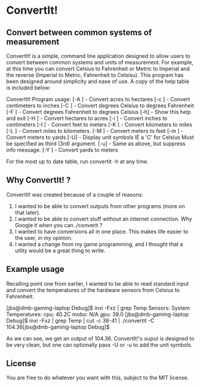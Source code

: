 # ConvertIt!
## Convert between common systems of measurement

ConvertIt! is a simple, command line application designed to allow users to convert between common systems and 
units of measurement. For example, at this time you can convert Celsius to Fahrenheit or
Metric to Imperial and the reverse (Imperial to Metric, Fahrenheit to Celsisu). This program has been designed around
simplicity and ease of use. A copy of the help table is included below:

ConvertIt! Program usage:
  [-A <int>] - Convert acres to hectares
  [-c <int>] - Convert centimeters to inches
  [-C <int>] - Convert degrees Celsius to degrees Fahrenheit
  [-F <int>] - Convert degrees Fahrenheit to degrees Celsius
  [-h]       - Show this help and exit
  [-H <int>] - Convert hectares to acres
  [-i <int>] - Convert inches to centimeters
  [-I <int>] - Convert feet to meters
  [-K <int>] - Convert kilometers to miles
  [-L <int>] - Convert miles to kilometers.
  [-M <int>] - Convert meters to feet
  [-m <int>] - Convert meters to yards
  [-U] - Display unit symbols IE a 'C' for Celsius
         Must be specified as third (3rd) argument.
  [-u] - Same as above, but suppress info message.
  [-Y <int>] - Convert yards to meters

For the most up to date table, run convertit -h at any time.

## Why ConvertIt! ?
ConvertIt! was created because of a couple of reasons:
1) I wanted to be able to convert outputs from other programs (more on that later).
2) I wanted to be able to convert stuff without an internet connection. Why Google it when you can ./converit ?
3) I wanted to have conversions all in one place. This makes life easier to the user, in my opinion.
4) I wanted a change from my game programming, and I thought that a utlity would be a great thing to write.

## Example usage
Recalling point one from earlier, I wanted to be able to read standard input and convert the temperatures of the
hardware sensors from Celsius to Fahrenheit:

[jbs@dmb-gaming-laptop Debug]$ inxi -Fxz | grep Temp
Sensors:   System Temperatures: cpu: 40.2C mobo: N/A gpu: 39.0
[jbs@dmb-gaming-laptop Debug]$ inxi -Fxz | grep Temp | cut -c 38-41 | ./convertit -C
104.36[jbs@dmb-gaming-laptop Debug]$ 

As we can see, we get an output of 104.36. ConvertIt!'s ouput is designed to be very clean, but one can optionally 
pass -U or -u to add the unit symbols.

## License
You are free to do whatever you want with this, subject to the MIT license.
